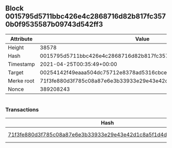 ## Block 0015795d5711bbc426e4c2868716d82b817fc3570b0f9535587b09743d542ff3

Attribute | Value
--- | ---
Height | 38578
Hash | 0015795d5711bbc426e4c2868716d82b817fc3570b0f9535587b09743d542ff3
Timestamp | 2021-04-25T00:35:49+00:00
Target | 00254142f49eaaa504dc75712e8378ad5316cbcead634704b3734b6271167cc4
Merke root | 71f3fe880d3f785c08a87e6e3b33933e29e43e42d1c8a5f1d4dcca46329839cf
Nonce | 389208243

```

```

### Transactions

Hash | Amount
--- | ---
[71f3fe880d3f785c08a87e6e3b33933e29e43e42d1c8a5f1d4dcca46329839cf](71f3fe880d3f785c08a87e6e3b33933e29e43e42d1c8a5f1d4dcca46329839cf.md) | 10.00000000 SKEPTI 
